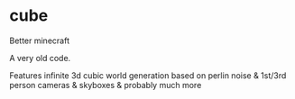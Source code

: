 # cube
Better minecraft

A very old code.

Features infinite 3d cubic world generation based on perlin noise & 1st/3rd person cameras & skyboxes & probably much more
